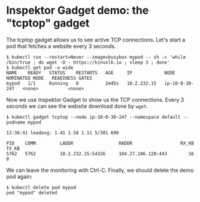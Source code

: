 # Inspektor Gadget demo: the "tcptop" gadget

The tcptop gadget allows us to see active TCP connections.
Let's start a pod that fetches a website every 3 seconds.

```
$ kubectl run --restart=Never --image=busybox mypod -- sh -c 'while /bin/true ; do wget -O - https://kinvolk.io ; sleep 3 ; done'
$ kubectl get pod -o wide
NAME    READY   STATUS    RESTARTS   AGE     IP            NODE             NOMINATED NODE   READINESS GATES
mypod   1/1     Running   0          2m45s   10.2.232.15   ip-10-0-30-247   <none>           <none>
```

Now we use Inspektor Gadget to show us the TCP connections. Every 3 seconds we
can see the website download done by `wget`.

```
$ kubectl gadget tcptop --node ip-10-0-30-247 --namespace default --podname mypod

12:36:41 loadavg: 1.41 1.58 1.11 5/381 690

PID    COMM         LADDR                 RADDR                  RX_KB  TX_KB
5762   5762         10.2.232.15:54326     104.27.186.120:443        16      0
```

We can leave the monitoring with Ctrl-C.
Finally, we should delete the demo pod again:

```
$ kubectl delete pod mypod
pod "mypod" deleted
```
